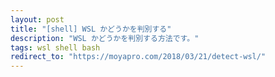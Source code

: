 ```yaml
---
layout: post
title: "[shell] WSL かどうかを判別する"
description: "WSL かどうかを判別する方法です。"
tags: wsl shell bash
redirect_to: "https://moyapro.com/2018/03/21/detect-wsl/"
---
```


